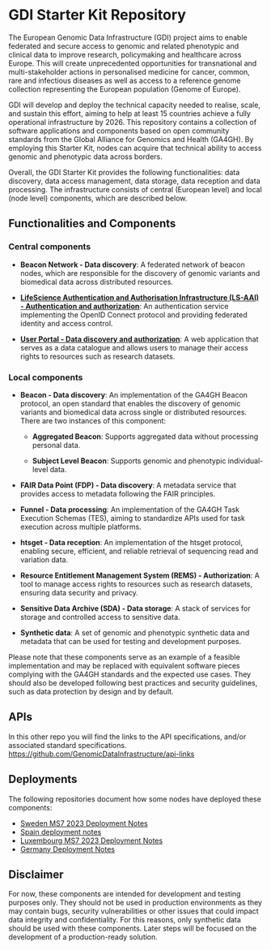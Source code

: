 # GDI Starter Kit Repository

The European Genomic Data Infrastructure (GDI) project aims to enable federated and secure access to genomic and related phenotypic and clinical data to improve research, policymaking and healthcare across Europe. This will create unprecedented opportunities for transnational and multi-stakeholder actions in personalised medicine for cancer, common, rare and infectious diseases as well as access to a reference genome collection representing the European population (Genome of Europe).

GDI will develop and deploy the technical capacity needed to realise, scale, and sustain this effort, aiming to help at least 15 countries achieve a fully operational infrastructure by 2026. This repository contains a collection of software applications and components based on open community standards from the Global Alliance for Genomics and Health (GA4GH). By employing this Starter Kit, nodes can acquire that technical ability to access genomic and phenotypic data across borders.

Overall, the GDI Starter Kit provides the following functionalities: data discovery, data access management, data storage, data reception and data processing. The infrastructure consists of central (European level) and local (node level) components, which are described below.

## Functionalities and Components

### Central components

- **Beacon Network - Data discovery**: A federated network of beacon nodes, which are responsible for the discovery of genomic variants and biomedical data across distributed resources.

- [**LifeScience Authentication and Authorisation Infrastructure (LS-AAI) - Authentication and authorization**](https://services.aai.lifescience-ri.eu/): An authentication service implementing the OpenID Connect protocol and providing federated identity and access control.

- [**User Portal - Data discovery and authorization**](https://portal.dev.gdi.lu/): A web application that serves as a data catalogue and allows users to manage their access rights to resources such as research datasets.


### Local components

- **Beacon - Data discovery**: An implementation of the GA4GH Beacon protocol, an open standard that enables the discovery of genomic variants and biomedical data across single or distributed resources. There are two instances of this component:

    - **Aggregated Beacon**: Supports aggregated data without processing personal data.

    - **Subject Level Beacon**: Supports genomic and phenotypic individual-level data.

- **FAIR Data Point (FDP) - Data discovery**: A metadata service that provides access to metadata following the FAIR principles.

- **Funnel - Data processing**: An implementation of the GA4GH Task Execution Schemas (TES), aiming to standardize APIs used for task execution across multiple platforms.

- **htsget - Data reception**: An implementation of the htsget protocol, enabling secure, efficient, and reliable retrieval of sequencing read and variation data.

- **Resource Entitlement Management System (REMS) - Authorization**: A tool to manage access rights to resources such as research datasets, ensuring data security and privacy.

- **Sensitive Data Archive (SDA) - Data storage**: A stack of services for storage and controlled access to sensitive data.

- **Synthetic data**: A set of genomic and phenotypic synthetic data and metadata that can be used for testing and development purposes.

Please note that these components serve as an example of a feasible implementation and may be replaced with equivalent software pieces complying with the GA4GH standards and the expected use cases. They should also be developed following best practices and security guidelines, such as data protection by design and by default.

## APIs
In this other repo you will find the links to the API specifications, and/or associated standard specifications.
https://github.com/GenomicDataInfrastructure/api-links

## Deployments

The following repositories document how some nodes have deployed these components:

- [Sweden MS7 2023 Deployment Notes](https://github.com/GenomicDataInfrastructure/starter-kit-se-deployment-notes)
- [Spain deployment notes](https://github.com/GenomicDataInfrastructure/starter-kit-es-deployment)
- [Luxembourg MS7 2023 Deployment Notes](https://github.com/GenomicDataInfrastructure/starter-kit-lu-deployment)
- [Germany Deployment Notes](https://github.com/GenomicDataInfrastructure/starter-kit-de-deployment-notes)


## Disclaimer
For now, these components are intended for development and testing purposes only. They should not be used in production environments as they may contain bugs, security vulnerabilities or other issues that could impact data integrity and confidentiality. For this reasons, only synthetic data should be used with these components. Later steps will be focused on the development of a production-ready solution.

